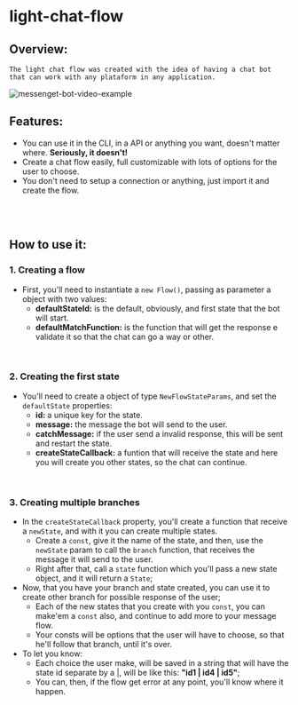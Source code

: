 # light-chat-flow

## Overview:
    The light chat flow was created with the idea of having a chat bot that can work with any plataform in any application.

![messenget-bot-video-example](https://user-images.githubusercontent.com/74437735/227744004-73ced843-3284-4600-bf29-a7647b5b8838.gif)

## Features:
* You can use it in the CLI, in a API or anything you want, doesn't matter where. **Seriously, it doesn't!**
* Create a chat flow easily, full customizable with lots of options for the user to choose.
* You don't need to setup a connection or anything, just import it and create the flow.

<br>
<br>

## How to use it:
### 1. Creating a flow
- First, you'll need to instantiate a `new Flow()`, passing as parameter a object with two values:
  + **defaultStateId:** is the default, obviously, and first state that the bot will start.
  + **defaultMatchFunction:** is the function that will get the response e validate it so that the chat can go a way or other.

<br>

### 2. Creating the first state
 - You'll need to create a object of type `NewFlowStateParams`, and set the `defaultState` properties:
   + **id:** a unique key for the state.
   + **message:** the message the bot will send to the user.
   + **catchMessage:** if the user send a invalid response, this will be sent and restart the state.
   + **createStateCallback:** a funtion that will receive the state and here you will create you other states, so the chat can continue.
 
<br>

### 3. Creating multiple branches
  - In the `createStateCallback` property, you'll create a function that receive a `newState`, and with it you can create multiple states.
    + Create a `const`, give it the name of the state, and then, use the `newState` param to call the `branch` function, that receives the message it will send to the user.
    + Right after that, call a `state` function which you'll pass a new state object, and it will return a `State`;
  - Now, that you have your branch and state created, you can use it to create other branch for possible response of the user;
    + Each of the new states that you create with you `const`, you can make'em a `const` also, and continue to add more to your message flow.
    + Your consts will be options that the user will have to choose, so that he'll follow that branch, until it's over.
  - To let you know:
    + Each choice the user make, will be saved in a string that will have the state id separate by a |, will be like this: **"id1 | id4 | id5"**;
    + You can, then, if the flow get error at any point, you'll know where it happen.

